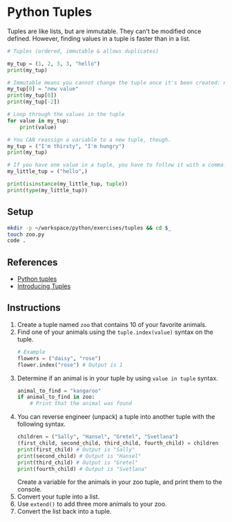 # Python Tuples

Tuples are like lists, but are immutable. They can't be modified once defined. However, finding values in a tuple is faster than in a list.

```py
# Tuples (ordered, immutable & allows duplicates)

my_tup = (1, 2, 3, 3, "hello")
print(my_tup)

# Immutable means you cannot change the tuple once it's been created: no changing an existing value, no adding new values, no removing values!
my_tup[0] = "new value"
print(my_tup[0])
print(my_tup[-2])

# Loop through the values in the tuple
for value in my_tup:
    print(value)

# You CAN reassign a variable to a new tuple, though.
my_tup = ("I'm thirsty", "I'm hungry")
print(my_tup)

# If you have one value in a tuple, you have to follow it with a comma! 
my_little_tup = ("hello",)

print(isinstance(my_little_tup, tuple))
print(type(my_little_tup))
```

## Setup

```sh
mkdir -p ~/workspace/python/exercises/tuples && cd $_
touch zoo.py
code .
```

## References

* [Python tuples](https://docs.python.org/3.6/tutorial/datastructures.html#tuples-and-sequences)
* [Introducing Tuples](http://www.diveintopython.net/native_data_types/tuples.html)

## Instructions

1. Create a tuple named `zoo` that contains 10 of your favorite animals.
1. Find one of your animals using the `tuple.index(value)` syntax on the tuple.
    ```py
    # Example
    flowers = ("daisy", "rose")
    flower.index("rose") # Output is 1
    ```
1. Determine if an animal is in your tuple by using `value in tuple` syntax.
    ```py
    animal_to_find = "kangaroo"
    if animal_to_find in zoo:
        # Print that the animal was found
    ```
1. You can reverse engineer (unpack) a tuple into another tuple with the following syntax.
    ```py
    children = ("Sally", "Hansel", "Gretel", "Svetlana")
    (first_child, second_child, third_child, fourth_child) = children
    print(first_child) # Output is "Sally"
    print(second_child) # Output is "Hansel"
    print(third_child) # Output is "Gretel"
    print(fourth_child) # Output is "Svetlana"
    ```
    Create a variable for the animals in your zoo tuple, and print them to the console.
1. Convert your tuple into a list.
1. Use `extend()` to add three more animals to your zoo.
1. Convert the list back into a tuple.
